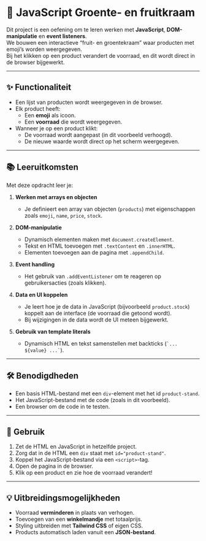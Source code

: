 # 🛒 JavaScript Groente- en fruitkraam

Dit project is een oefening om te leren werken met **JavaScript**, **DOM-manipulatie** en **event listeners**.  
We bouwen een interactieve “fruit- en groentekraam” waar producten met emoji’s worden weergegeven.  
Bij het klikken op een product verandert de voorraad, en dit wordt direct in de browser bijgewerkt.  

---

## ✨ Functionaliteit
- Een lijst van producten wordt weergegeven in de browser.
- Elk product heeft:
  - Een **emoji** als icoon.
  - Een **voorraad** die wordt weergegeven.
- Wanneer je op een product klikt:
  - De voorraad wordt aangepast (in dit voorbeeld verhoogd).
  - De nieuwe waarde wordt direct op het scherm weergegeven.

---

## 📚 Leeruitkomsten
Met deze opdracht leer je:

1. **Werken met arrays en objecten**
   - Je definieert een array van objecten (`products`) met eigenschappen zoals `emoji`, `name`, `price`, `stock`.

2. **DOM-manipulatie**
   - Dynamisch elementen maken met `document.createElement`.
   - Tekst en HTML toevoegen met `.textContent` en `.innerHTML`.
   - Elementen toevoegen aan de pagina met `.appendChild`.

3. **Event handling**
   - Het gebruik van `.addEventListener` om te reageren op gebruikersacties (zoals klikken).

4. **Data en UI koppelen**
   - Je leert hoe je de data in JavaScript (bijvoorbeeld `product.stock`) koppelt aan de interface (de voorraad die getoond wordt).
   - Bij wijzigingen in de data wordt de UI meteen bijgewerkt.

5. **Gebruik van template literals**
   - Dynamisch HTML en tekst samenstellen met backticks (`` `... ${value} ...` ``).

---

## 🛠️ Benodigdheden
- Een basis HTML-bestand met een `div`-element met het id `product-stand`.
- Het JavaScript-bestand met de code (zoals in dit voorbeeld).
- Een browser om de code in te testen.

---

## 🚀 Gebruik
1. Zet de HTML en JavaScript in hetzelfde project.
2. Zorg dat in de HTML een `div` staat met `id="product-stand"`.
3. Koppel het JavaScript-bestand via een `<script>`-tag.
4. Open de pagina in de browser.
5. Klik op een product en zie hoe de voorraad verandert!

---

## 💡 Uitbreidingsmogelijkheden
- Voorraad **verminderen** in plaats van verhogen.
- Toevoegen van een **winkelmandje** met totaalprijs.
- Styling uitbreiden met **Tailwind CSS** of eigen CSS.
- Products automatisch laden vanuit een **JSON-bestand**.
